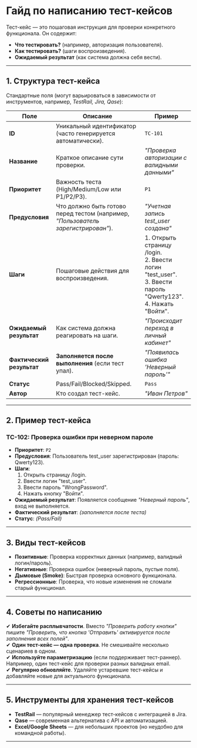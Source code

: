 # **Гайд по написанию тест-кейсов**  
 
Тест-кейс — это пошаговая инструкция для проверки конкретного функционала. Он содержит:  
- **Что тестировать?** (например, авторизация пользователя).  
- **Как тестировать?** (шаги воспроизведения).  
- **Ожидаемый результат** (как система должна себя вести).  

---

## **1. Структура тест-кейса**  
Стандартные поля (могут варьироваться в зависимости от инструментов, например, *TestRail, Jira, Qase*):  

| **Поле**          | **Описание**                                                                 | **Пример** |  
|--------------------|-----------------------------------------------------------------------------|------------|  
| **ID**            | Уникальный идентификатор (часто генерируется автоматически).                | `TC-101`   |  
| **Название**      | Краткое описание сути проверки.                                             | *"Проверка авторизации с валидными данными"* |  
| **Приоритет**     | Важность теста (High/Medium/Low или P1/P2/P3).                              | `P1`       |  
| **Предусловия**   | Что должно быть готово перед тестом (например, *"Пользователь зарегистрирован"*). | *"Учетная запись test_user создана"* |  
| **Шаги**         | Пошаговые действия для воспроизведения.                                     | 1. Открыть страницу /login.<br>2. Ввести логин "test_user".<br>3. Ввести пароль "Qwerty123".<br>4. Нажать "Войти". |  
| **Ожидаемый результат** | Как система должна реагировать на шаги.                              | *"Происходит переход в личный кабинет"* |  
| **Фактический результат** | **Заполняется после выполнения** (если тест упал).                    | *"Появилась ошибка 'Неверный пароль'"* |  
| **Статус**        | Pass/Fail/Blocked/Skipped.                                                  | `Pass`     |  
| **Автор**         | Кто создал тест-кейс.                                                       | *"Иван Петров"* |  

---

## **2. Пример тест-кейса**  

### **TC-102: Проверка ошибки при неверном пароле**  
- **Приоритет**: `P2`  
- **Предусловия**: Пользователь test_user зарегистрирован (пароль: Qwerty123).  
- **Шаги**:  
  1. Открыть страницу /login.  
  2. Ввести логин "test_user".  
  3. Ввести пароль "WrongPassword".  
  4. Нажать кнопку "Войти".  
- **Ожидаемый результат**: Появляется сообщение *"Неверный пароль"*, вход не выполняется.  
- **Фактический результат**: *(заполняется после теста)*  
- **Статус**: *(Pass/Fail)*  

---

## **3. Виды тест-кейсов**  
- **Позитивные**: Проверка корректных данных (например, валидный логин/пароль).  
- **Негативные**: Проверка ошибок (неверный пароль, пустые поля).  
- **Дымовые (Smoke)**: Быстрая проверка основного функционала.  
- **Регрессионные**: Проверка, что новые изменения не сломали старый функционал.  

---

## **4. Советы по написанию**  
✔ **Избегайте расплывчатости**. Вместо *"Проверить работу кнопки"* пишите *"Проверить, что кнопка 'Отправить' активируется после заполнения всех полей"*.  
✔ **Один тест-кейс — одна проверка**. Не смешивайте несколько сценариев в одном.  
✔ **Используйте параметризацию** (если поддерживает тест-раннер). Например, один тест-кейс для проверки разных валидных email.  
✔ **Регулярно обновляйте**. Удаляйте устаревшие тест-кейсы и добавляйте новые для актуального функционала.  

---

## **5. Инструменты для хранения тест-кейсов**  
- **TestRail** — популярный менеджер тест-кейсов с интеграцией в Jira.  
- **Qase** — современная альтернатива с API и автоматизацией.  
- **Excel/Google Sheets** — для небольших проектов (но неудобно для командной работы).  

---
